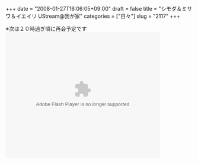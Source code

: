 +++
date = "2008-01-27T16:06:05+09:00"
draft = false
title = "シモダ＆ミサワ＆イエイリ UStream@我が家"
categories = ["日々"]
slug = "2117"
+++

※次は２０時過ぎ頃に再会予定です
<embed width="416" height="340" flashvars="autoplay=false&brand=embed" src="http://ustream.tv/maHrj0ZVmdZxejumUA19oLmVyZs1EGo5.usc" type="application/x-shockwave-flash" allowfullscreen="true" />
